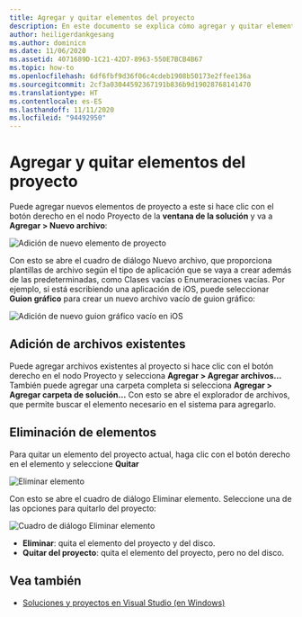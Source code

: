 ```yaml
---
title: Agregar y quitar elementos del proyecto
description: En este documento se explica cómo agregar y quitar elementos de proyecto en Visual Studio para Mac
author: heiligerdankgesang
ms.author: dominicn
ms.date: 11/06/2020
ms.assetid: 4071689D-1C21-42D7-8963-550E7BCB4B67
ms.topic: how-to
ms.openlocfilehash: 6df6fbf9d36f06c4cdeb1908b50173e2ffee136a
ms.sourcegitcommit: 2cf3a03044592367191b836b9d19028768141470
ms.translationtype: HT
ms.contentlocale: es-ES
ms.lasthandoff: 11/11/2020
ms.locfileid: "94492950"
---
```

# <a name="adding-and-removing-project-items"></a>Agregar y quitar elementos del proyecto

Puede agregar nuevos elementos de proyecto a este si hace clic con el botón derecho en el nodo Proyecto de la **ventana de la solución** y va a **Agregar > Nuevo archivo**:

![Adición de nuevo elemento de proyecto](media/add-and-remove-project-items-image1.png)

Con esto se abre el cuadro de diálogo Nuevo archivo, que proporciona plantillas de archivo según el tipo de aplicación que se vaya a crear además de las predeterminadas, como Clases vacías o Enumeraciones vacías. Por ejemplo, si está escribiendo una aplicación de iOS, puede seleccionar **Guion gráfico** para crear un nuevo archivo vacío de guion gráfico:

![Adición de nuevo guion gráfico vacío en iOS](media/add-and-remove-project-items-image2.png)

## <a name="adding-existing-files"></a>Adición de archivos existentes

Puede agregar archivos existentes al proyecto si hace clic con el botón derecho en el nodo Proyecto y selecciona **Agregar > Agregar archivos...** También puede agregar una carpeta completa si selecciona **Agregar > Agregar carpeta de solución...** Con esto se abre el explorador de archivos, que permite buscar el elemento necesario en el sistema para agregarlo.

## <a name="removing-items"></a>Eliminación de elementos

Para quitar un elemento del proyecto actual, haga clic con el botón derecho en el elemento y seleccione **Quitar**

![Eliminar elemento](media/add-and-remove-project-items-image3.png)

Con esto se abre el cuadro de diálogo Eliminar elemento. Seleccione una de las opciones para quitarlo del proyecto:

![Cuadro de diálogo Eliminar elemento](media/add-and-remove-project-items-image4.png)

* **Eliminar**: quita el elemento del proyecto y del disco.
* **Quitar del proyecto**: quita el elemento del proyecto, pero no del disco.

## <a name="see-also"></a>Vea también

* [Soluciones y proyectos en Visual Studio (en Windows)](/visualstudio/ide/solutions-and-projects-in-visual-studio)